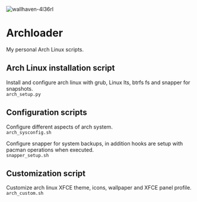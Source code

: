 ![wallhaven-4l36rl](https://github.com/0xd3d5ec/HexSec/assets/23657222/45e502b2-ba2d-4d82-b7ad-3db4c2177b32)


# Archloader
My personal Arch Linux scripts.

## Arch Linux installation script
Install and configure arch linux with grub, Linux lts, btrfs fs and snapper for snapshots.</br>
<code>arch_setup.py</code>

## Configuration scripts
Configure different aspects of arch system.<br>
<code>arch_sysconfig.sh</code>

Configure snapper for system backups, in addition hooks are setup with pacman operations when executed.<br>
<code>snapper_setup.sh</code>

## Customization script
Customize arch linux XFCE theme, icons, wallpaper and XFCE panel profile.<br>
<code>arch_custom.sh</code>
